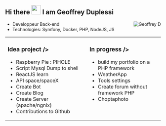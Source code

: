 
## Hi there <img src="https://raw.githubusercontent.com/iampavangandhi/iampavangandhi/master/gifs/Hi.gif" width="30px">  I am Geoffrey Duplessi </h2>

<img align="right" alt="Geoffrey D" src="https://github-readme-stats.vercel.app/api?username=Grezor&count_private=1&show_icons=true" />

- Developpeur Back-end
- Technologies: Symfony, Docker, PHP, NodeJS, JS

<table><tr><td valign="top" width="50%">

### Idea project />
- Raspberry Pie : PIHOLE
- Script Mysql Dump to shell
- ReactJS learn 
- API space/spaceX 
- Create Bot
- Create Blog 
- Create Server (apache/ngnix)
- Contributions to Github 

</td>
<td valign="top" width="45%">

### In progress />

- build my portfolio on a PHP framework 
- WeatherApp 
- Tools settings
- Create forum without framework PHP
- Choptaphoto

</td>